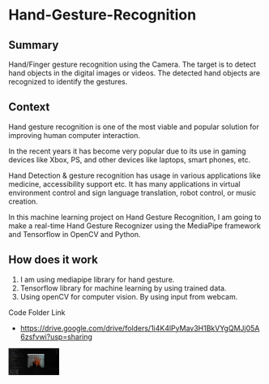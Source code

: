 # Hand-Gesture-Recognition




## Summary
Hand/Finger gesture recognition using the Camera. The target is to detect hand objects in the digital images or videos. The detected hand objects are recognized to identify the gestures.



## Context
Hand gesture recognition is one of the most viable and popular solution for improving human computer interaction. 

In the recent years it has become very popular due to its use in gaming devices like Xbox, PS, and other devices like laptops, smart phones, etc. 

Hand Detection & gesture recognition has usage in various applications like medicine, accessibility support etc. It has many applications in virtual environment control and sign language translation, robot control, or music creation.

In this machine learning project on Hand Gesture Recognition, I am going to make a real-time Hand Gesture Recognizer using the MediaPipe framework and Tensorflow in OpenCV and Python.

## How does it work
1. I am using mediapipe library for hand gesture. 
2. Tensorflow library for machine learning by using trained data.
3. Using openCV for computer vision. By using input from webcam.




Code Folder Link
- https://drive.google.com/drive/folders/1i4K4lPyMav3H1BkVYgQMJj05A6zsfvwi?usp=sharing




<div id="header" align="left">
  <a href="https://github.com/kunsh13">
  <img src="Hand Gesture Recognition/hand_gesture.jpg" width="100"/>
  </a>
</div>
